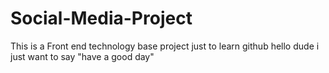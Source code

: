 # Social-Media-Project
This is a Front end technology base project just to learn github
hello dude i just want to say "have a good day"
